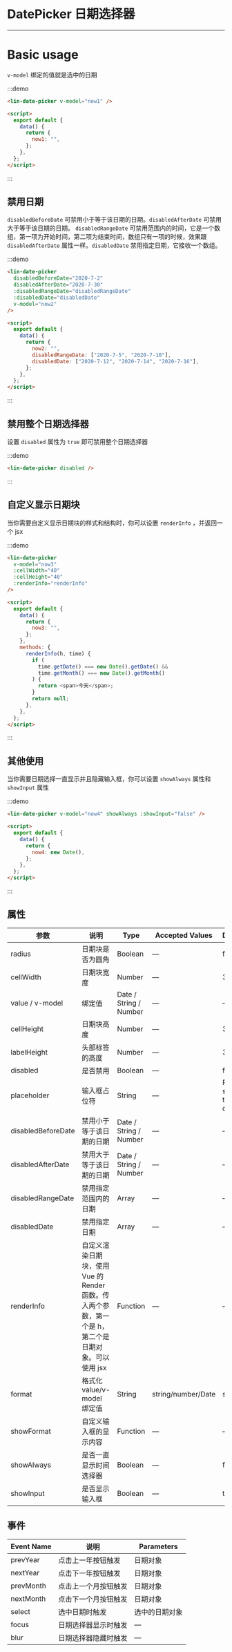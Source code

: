<script>
export default {
  data() {
    return {
      now1: "",
      now2: '',
      now3: "",
      now4: new Date(),
      disabledRangeDate:["2020-7-5","2020-7-10"],
      disabledDate:["2020-7-12","2020-7-14","2020-7-16"]
    };
  },
  methods: {
    renderInfo(h, time) {
      if (
        time.getDate() === new Date().getDate() &&
        time.getMonth() === new Date().getMonth()
      ) {
        return <span>今天</span>;
      }
      return null;
    },
    showFormat(time) {
      return time;
    }
  }
};
</script>

# DatePicker 日期选择器

---

# Basic usage

`v-model` 绑定的值就是选中的日期

<div class='demo-block'>
<lin-date-picker  v-model="now1" />
</div>

:::demo

```html
<lin-date-picker v-model="now1" />

<script>
  export default {
    data() {
      return {
        now1: "",
      };
    },
  };
</script>
```

:::

## 禁用日期

`disabledBeforeDate` 可禁用小于等于该日期的日期。`disabledAfterDate` 可禁用大于等于该日期的日期。
`disabledRangeDate` 可禁用范围内的时间，它是一个数组，第一项为开始时间，第二项为结束时间，数组只有一项的时候，效果跟 `disabledAfterDate` 属性一样。`disabledDate` 禁用指定日期，它接收一个数组。

<div class='demo-block'>
    <lin-date-picker 
    disabledBeforeDate="2020-7-2"
    disabledAfterDate="2020-7-30"
    :disabledRangeDate='disabledRangeDate'
  :disabledDate='disabledDate'
     v-model="now2" />
</div>

:::demo

```html
<lin-date-picker
  disabledBeforeDate="2020-7-2"
  disabledAfterDate="2020-7-30"
  :disabledRangeDate="disabledRangeDate"
  :disabledDate="disabledDate"
  v-model="now2"
/>

<script>
  export default {
    data() {
      return {
        now2: "",
        disabledRangeDate: ["2020-7-5", "2020-7-10"],
        disabledDate: ["2020-7-12", "2020-7-14", "2020-7-16"],
      };
    },
  };
</script>
```

:::

## 禁用整个日期选择器

设置 `disabled` 属性为 `true` 即可禁用整个日期选择器

<div class='demo-block'>
<lin-date-picker disabled />
</div>

:::demo

```html
<lin-date-picker disabled />
```

:::

## 自定义显示日期块

当你需要自定义显示日期块的样式和结构时，你可以设置 `renderInfo` ，并返回一个 jsx

<div class='demo-block'>
<lin-date-picker 
v-model="now3" 
:cellWidth="40" 
:cellHeight="40" 
:renderInfo="renderInfo" />
</div>

:::demo

```html
<lin-date-picker
  v-model="now3"
  :cellWidth="40"
  :cellHeight="40"
  :renderInfo="renderInfo"
/>

<script>
  export default {
    data() {
      return {
        now3: "",
      };
    },
    methods: {
      renderInfo(h, time) {
        if (
          time.getDate() === new Date().getDate() &&
          time.getMonth() === new Date().getMonth()
        ) {
          return <span>今天</span>;
        }
        return null;
      },
    },
  };
</script>
```

:::

## 其他使用

当你需要日期选择一直显示并且隐藏输入框，你可以设置 `showAlways` 属性和 `showInput` 属性

<div class='demo-block'>
<lin-date-picker 
v-model="now4" 
showAlways 
:showInput="false" />
</div>

:::demo

```html
<lin-date-picker v-model="now4" showAlways :showInput="false" />

<script>
  export default {
    data() {
      return {
        now4: new Date(),
      };
    },
  };
</script>
```

:::

## 属性

| 参数               | 说明                                                                                                | Type                   | Accepted Values    | Default                |
| ------------------ | --------------------------------------------------------------------------------------------------- | ---------------------- | ------------------ | ---------------------- |
| radius             | 日期块是否为圆角                                                                                    | Boolean                | —                  | false                  |
| cellWidth          | 日期块宽度                                                                                          | Number                 | —                  | 32                     |
| value / v-model    | 绑定值                                                                                              | Date / String / Number | —                  | —                      |
| cellHeight         | 日期块高度                                                                                          | Number                 | —                  | 32                     |
| labelHeight        | 头部标签的高度                                                                                      | Number                 | —                  | 32                     |
| disabled           | 是否禁用                                                                                            | Boolean                | —                  | false                  |
| placeholder        | 输入框占位符                                                                                        | String                 | —                  | Please select the date |
| disabledBeforeDate | 禁用小于等于该日期的日期                                                                            | Date / String / Number | —                  | —                      |
| disabledAfterDate  | 禁用大于等于该日期的日期                                                                            | Date / String / Number | —                  | —                      |
| disabledRangeDate  | 禁用指定范围内的日期                                                                                | Array                  | —                  | —                      |
| disabledDate       | 禁用指定日期                                                                                        | Array                  | —                  | —                      |
| renderInfo         | 自定义渲染日期块，使用 Vue 的 Render 函数。传入两个参数，第一个是 h，第二个是日期对象。可以使用 jsx | Function               | —                  | —                      |
| format             | 格式化 value/v-model 绑定值                                                                         | String                 | string/number/Date | string                 |
| showFormat         | 自定义输入框的显示内容                                                                              | Function               | —                  | —                      |
| showAlways         | 是否一直显示时间选择器                                                                              | Boolean                | —                  | false                  |
| showInput          | 是否显示输入框                                                                                      | Boolean                | —                  | true                   |

## 事件

| Event Name | 说明                 | Parameters     |
| ---------- | -------------------- | -------------- |
| prevYear   | 点击上一年按钮触发   | 日期对象       |
| nextYear   | 点击下一年按钮触发   | 日期对象       |
| prevMonth  | 点击上一个月按钮触发 | 日期对象       |
| nextMonth  | 点击下一个月按钮触发 | 日期对象       |
| select     | 选中日期时触发       | 选中的日期对象 |
| focus      | 日期选择器显示时触发 | —              |
| blur       | 日期选择器隐藏时触发 | —              |
